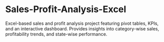 # Sales-Profit-Analysis-Excel
Excel-based sales and profit analysis project featuring pivot tables, KPIs, and an interactive dashboard. Provides insights into category-wise sales, profitability trends, and state-wise performance.
